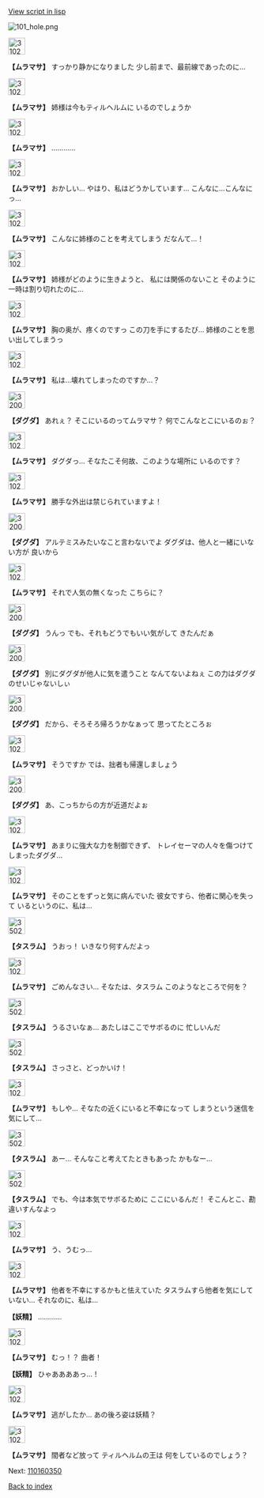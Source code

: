 [View script in lisp](../scripts/110160340.txt)

![101_hole.png](../images/backgrounds/101_hole.png)

<img src="../images/units/3102511.png" alt="3102511.png" height="34"/>

**【ムラマサ】**
すっかり静かになりました
少し前まで、最前線であったのに…

<img src="../images/units/3102511.png" alt="3102511.png" height="34"/>

**【ムラマサ】**
姉様は今もティルヘルムに
いるのでしょうか

<img src="../images/units/3102511.png" alt="3102511.png" height="34"/>

**【ムラマサ】**
…………

<img src="../images/units/3102511.png" alt="3102511.png" height="34"/>

**【ムラマサ】**
おかしい…
やはり、私はどうかしています…
こんなに…こんなにっ…

<img src="../images/units/3102511.png" alt="3102511.png" height="34"/>

**【ムラマサ】**
こんなに姉様のことを考えてしまう
だなんて…！

<img src="../images/units/3102511.png" alt="3102511.png" height="34"/>

**【ムラマサ】**
姉様がどのように生きようと、
私には関係のないこと
そのように一時は割り切れたのに…

<img src="../images/units/3102511.png" alt="3102511.png" height="34"/>

**【ムラマサ】**
胸の奥が、疼くのですっ
この刀を手にするたび…
姉様のことを思い出してしまうっ

<img src="../images/units/3102511.png" alt="3102511.png" height="34"/>

**【ムラマサ】**
私は…壊れてしまったのですか…？

<img src="../images/units/3200611.png" alt="3200611.png" height="34"/>

**【ダグダ】**
あれぇ？
そこにいるのってムラマサ？
何でこんなとこにいるのぉ？

<img src="../images/units/3102511.png" alt="3102511.png" height="34"/>

**【ムラマサ】**
ダグダっ…
そなたこそ何故、このような場所に
いるのです？

<img src="../images/units/3102511.png" alt="3102511.png" height="34"/>

**【ムラマサ】**
勝手な外出は禁じられていますよ！

<img src="../images/units/3200611.png" alt="3200611.png" height="34"/>

**【ダグダ】**
アルテミスみたいなこと言わないでよ
ダグダは、他人と一緒にいない方が
良いから

<img src="../images/units/3102511.png" alt="3102511.png" height="34"/>

**【ムラマサ】**
それで人気の無くなった
こちらに？

<img src="../images/units/3200611.png" alt="3200611.png" height="34"/>

**【ダグダ】**
うんっ
でも、それもどうでもいい気がして
きたんだぁ

<img src="../images/units/3200611.png" alt="3200611.png" height="34"/>

**【ダグダ】**
別にダグダが他人に気を遣うこと
なんてないよねぇ
この力はダグダのせいじゃないしぃ

<img src="../images/units/3200611.png" alt="3200611.png" height="34"/>

**【ダグダ】**
だから、そろそろ帰ろうかなぁって
思ってたところぉ

<img src="../images/units/3102511.png" alt="3102511.png" height="34"/>

**【ムラマサ】**
そうですか
では、拙者も帰還しましょう

<img src="../images/units/3200611.png" alt="3200611.png" height="34"/>

**【ダグダ】**
あ、こっちからの方が近道だよぉ

<img src="../images/units/3102511.png" alt="3102511.png" height="34"/>

**【ムラマサ】**
あまりに強大な力を制御できず、
トレイセーマの人々を傷つけて
しまったダグダ…

<img src="../images/units/3102511.png" alt="3102511.png" height="34"/>

**【ムラマサ】**
そのことをずっと気に病んでいた
彼女ですら、他者に関心を失って
いるというのに、私は…

<img src="../images/units/3502011.png" alt="3502011.png" height="34"/>

**【タスラム】**
うおっ！
いきなり何すんだよっ

<img src="../images/units/3102511.png" alt="3102511.png" height="34"/>

**【ムラマサ】**
ごめんなさい…
そなたは、タスラム
このようなところで何を？

<img src="../images/units/3502011.png" alt="3502011.png" height="34"/>

**【タスラム】**
うるさいなぁ…
あたしはここでサボるのに
忙しいんだ

<img src="../images/units/3502011.png" alt="3502011.png" height="34"/>

**【タスラム】**
さっさと、どっかいけ！

<img src="../images/units/3102511.png" alt="3102511.png" height="34"/>

**【ムラマサ】**
もしや…
そなたの近くにいると不幸になって
しまうという迷信を気にして…

<img src="../images/units/3502011.png" alt="3502011.png" height="34"/>

**【タスラム】**
あー…
そんなこと考えてたときもあった
かもなー…

<img src="../images/units/3502011.png" alt="3502011.png" height="34"/>

**【タスラム】**
でも、今は本気でサボるために
ここにいるんだ！
そこんとこ、勘違いすんなよっ

<img src="../images/units/3102511.png" alt="3102511.png" height="34"/>

**【ムラマサ】**
う、うむっ…

<img src="../images/units/3102511.png" alt="3102511.png" height="34"/>

**【ムラマサ】**
他者を不幸にするかもと怯えていた
タスラムすら他者を気にしていない…
それなのに、私は…

**【妖精】**
…………

<img src="../images/units/3102511.png" alt="3102511.png" height="34"/>

**【ムラマサ】**
むっ！？
曲者！

**【妖精】**
ひゃああああっ…！

<img src="../images/units/3102511.png" alt="3102511.png" height="34"/>

**【ムラマサ】**
逃がしたか…
あの後ろ姿は妖精？

<img src="../images/units/3102511.png" alt="3102511.png" height="34"/>

**【ムラマサ】**
間者など放って
ティルヘルムの王は
何をしているのでしょう？

Next: [110160350](110160350.md)

[Back to index](index.md)
